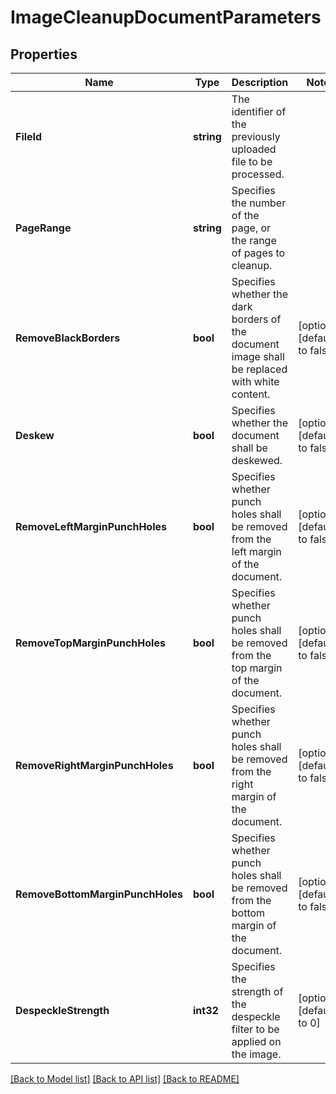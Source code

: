 # ImageCleanupDocumentParameters

## Properties

Name | Type | Description | Notes
------------ | ------------- | ------------- | -------------
**FileId** | **string** | The identifier of the previously uploaded file to be processed. | 
**PageRange** | **string** | Specifies the number of the page, or the range of pages to cleanup. | 
**RemoveBlackBorders** | **bool** | Specifies whether the dark borders of the document image shall be replaced with white content. | [optional] [default to false]
**Deskew** | **bool** | Specifies whether the document shall be deskewed. | [optional] [default to false]
**RemoveLeftMarginPunchHoles** | **bool** | Specifies whether punch holes shall be removed from the left margin of the document. | [optional] [default to false]
**RemoveTopMarginPunchHoles** | **bool** | Specifies whether punch holes shall be removed from the top margin of the document. | [optional] [default to false]
**RemoveRightMarginPunchHoles** | **bool** | Specifies whether punch holes shall be removed from the right margin of the document. | [optional] [default to false]
**RemoveBottomMarginPunchHoles** | **bool** | Specifies whether punch holes shall be removed from the bottom margin of the document. | [optional] [default to false]
**DespeckleStrength** | **int32** | Specifies the strength of the despeckle filter to be applied on the image. | [optional] [default to 0]

[[Back to Model list]](../README.md#documentation-for-models) [[Back to API list]](../README.md#documentation-for-api-endpoints) [[Back to README]](../README.md)


